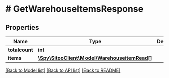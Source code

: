 # # GetWarehouseItemsResponse

## Properties

Name | Type | Description | Notes
------------ | ------------- | ------------- | -------------
**totalcount** | **int** |  |
**items** | [**\Spy\SitooClient\Model\WarehouseitemRead[]**](WarehouseitemRead.md) |  |

[[Back to Model list]](../../README.md#models) [[Back to API list]](../../README.md#endpoints) [[Back to README]](../../README.md)
